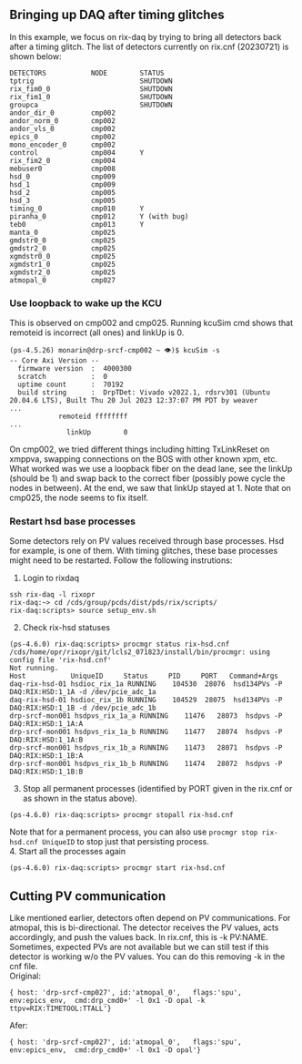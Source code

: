 ## Bringing up DAQ after timing glitches
In this example, we focus on rix-daq by trying to bring all detectors back after a timing glitch. The list of detectors currently on rix.cnf (20230721) is shown below:
```
DETECTORS           NODE        STATUS
tptrig                          SHUTDOWN
rix_fim0_0                      SHUTDOWN
rix_fim1_0                      SHUTDOWN
groupca                         SHUTDOWN
andor_dir_0         cmp002      
andor_norm_0        cmp002
andor_vls_0         cmp002
epics_0             cmp002
mono_encoder_0      cmp002
control             cmp004      Y
rix_fim2_0          cmp004
mebuser0            cmp008
hsd_0               cmp009      
hsd_1               cmp009
hsd_2               cmp005
hsd_3               cmp005
timing_0            cmp010      Y
piranha_0           cmp012      Y (with bug)
teb0                cmp013      Y
manta_0             cmp025
gmdstr0_0           cmp025
gmdstr2_0           cmp025
xgmdstr0_0          cmp025
xgmdstr1_0          cmp025
xgmdstr2_0          cmp025
atmopal_0           cmp027
```
### Use loopback to wake up the KCU
This is observed on cmp002 and cmp025. Running kcuSim cmd shows that remoteid is incorrect (all ones) and linkUp is 0. 
```
(ps-4.5.26) monarin@drp-srcf-cmp002 ~ 👁)$ kcuSim -s
-- Core Axi Version --
  firmware version  :  4000300
  scratch           :  0
  uptime count      :  70192
  build string      :  DrpTDet: Vivado v2022.1, rdsrv301 (Ubuntu 20.04.6 LTS), Built Thu 20 Jul 2023 12:37:07 PM PDT by weaver
...
            remoteid ffffffff
...
              linkUp        0

```
On cmp002, we tried different things including hitting TxLinkReset on xmppva, swapping connections on the BOS with other known xpm, etc. What worked was we use a loopback fiber on the dead lane, see the linkUp (should be 1) and swap back to the correct fiber (possibly powe cycle the nodes in between). At the end, we saw that linkUp stayed at 1.
Note that on cmp025, the node seems to fix itself.
### Restart hsd base processes
Some detectors rely on PV values received through base processes. Hsd for example, is one of them. With timing glitches, these base processes might need to be restarted. Follow the following instrutions:
1. Login to rixdaq
```
ssh rix-daq -l rixopr
rix-daq:~> cd /cds/group/pcds/dist/pds/rix/scripts/
rix-daq:scripts> source setup_env.sh
```
2. Check rix-hsd statuses
```
(ps-4.6.0) rix-daq:scripts> procmgr status rix-hsd.cnf 
/cds/home/opr/rixopr/git/lcls2_071823/install/bin/procmgr: using config file 'rix-hsd.cnf'
Not running.
Host           UniqueID     Status     PID     PORT   Command+Args
daq-rix-hsd-01 hsdioc_rix_1a RUNNING    104530  28076  hsd134PVs -P DAQ:RIX:HSD:1_1A -d /dev/pcie_adc_1a
daq-rix-hsd-01 hsdioc_rix_1b RUNNING    104529  28075  hsd134PVs -P DAQ:RIX:HSD:1_1B -d /dev/pcie_adc_1b
drp-srcf-mon001 hsdpvs_rix_1a_a RUNNING    11476   28073  hsdpvs -P DAQ:RIX:HSD:1_1A:A
drp-srcf-mon001 hsdpvs_rix_1a_b RUNNING    11477   28074  hsdpvs -P DAQ:RIX:HSD:1_1A:B
drp-srcf-mon001 hsdpvs_rix_1b_a RUNNING    11473   28071  hsdpvs -P DAQ:RIX:HSD:1_1B:A
drp-srcf-mon001 hsdpvs_rix_1b_b RUNNING    11474   28072  hsdpvs -P DAQ:RIX:HSD:1_1B:B
```
3. Stop all permanent processes (identified by PORT given in the rix.cnf or as shown in the status above).
```
(ps-4.6.0) rix-daq:scripts> procmgr stopall rix-hsd.cnf
```
Note that for a permanent process, you can also use `procmgr stop rix-hsd.cnf UniqueID` to stop just that persisting process.  
4. Start all the processes again
```
(ps-4.6.0) rix-daq:scripts> procmgr start rix-hsd.cnf
```
## Cutting PV communication
Like mentioned earlier, detectors often depend on PV communications. For atmopal, this is bi-directional. The detector receives the PV values, acts accordingly, and push the values back. In rix.cnf, this is -k PV:NAME. Sometimes, expected PVs are not available but we can still test if this detector is working w/o the PV values. You can do this removing -k in the cnf file.  
Original:   
```
{ host: 'drp-srcf-cmp027', id:'atmopal_0',   flags:'spu', env:epics_env,  cmd:drp_cmd0+' -l 0x1 -D opal -k ttpv=RIX:TIMETOOL:TTALL'}
```
Afer:       
```
{ host: 'drp-srcf-cmp027', id:'atmopal_0',   flags:'spu', env:epics_env,  cmd:drp_cmd0+' -l 0x1 -D opal'}
```
